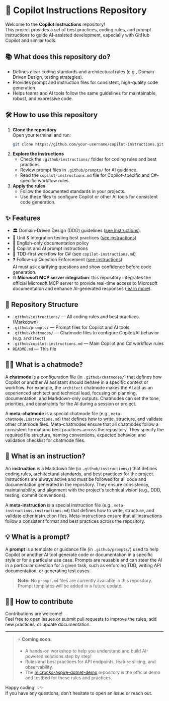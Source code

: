 # 🚀 Copilot Instructions Repository

Welcome to the **Copilot Instructions** repository!  
This project provides a set of best practices, coding rules, and prompt instructions to guide AI-assisted development, especially with GitHub Copilot and similar tools.

## 📚 What does this repository do?

- Defines clear coding standards and architectural rules (e.g., Domain-Driven Design, testing strategies).
- Provides prompt and instruction files for consistent, high-quality code generation.
- Helps teams and AI tools follow the same guidelines for maintainable, robust, and expressive code.

## 🛠️ How to use this repository

1. **Clone the repository**  
   Open your terminal and run:
   ```sh
   git clone https://github.com/your-username/copilot-instructions.git
   ```
2. **Explore the instructions**  
   - Check the `.github/instructions/` folder for coding rules and best practices.
   - Review prompt files in `.github/prompts/` for AI guidance.
   - Read the `copilot-instructions.md` file for Copilot-specific and C#-specific workflow rules.
3. **Apply the rules**  
   - Follow the documented standards in your projects.
   - Use these files to configure Copilot or other AI tools for consistent code generation.


## ✨ Features

- 🏛️ Domain-Driven Design (DDD) guidelines ([see instructions](.github/instructions/domain-driven-design.instructions.md))
- 🧪 Unit & Integration testing best practices ([see instructions](.github/instructions/unit-and-integration-tests.instructions.md))
- 📝 English-only documentation policy
- 🤖 Copilot and AI prompt instructions
- 🔄 TDD-first workflow for C# (see `copilot-instructions.md`)
- ❓ Follow-up Question Enforcement ([see instructions](.github/instructions/follow-up-question.instructions.md))  
  AI must ask clarifying questions and show confidence before code generation.
- 🌐 **Microsoft MCP server integration**: this repository integrates the official Microsoft MCP server to provide real-time access to Microsoft documentation and enhance AI-generated responses ([learn more](https://github.com/MicrosoftDocs/mcp)).

## 📂 Repository Structure

- `.github/instructions/` — All coding rules and best practices (Markdown)
- `.github/prompts/` — Prompt files for Copilot and AI tools
- `.github/chatmodes/` — Chatmode files to configure Copilot/AI behavior (e.g. `architect`)
- `.github/copilot-instructions.md` — Main Copilot and C# workflow rules
- `README.md` — This file

## 🧑‍💼 What is a chatmode? 

A **chatmode** is a configuration file (in `.github/chatmodes/`) that defines how Copilot or another AI assistant should behave in a specific context or workflow. For example, the `architect` chatmode makes the AI act as an experienced architect and technical lead, focusing on planning, documentation, and Markdown-only outputs. Chatmodes can set the tone, priorities, and constraints for the AI during a session or project.

A **meta-chatmode** is a special chatmode file (e.g., `meta-chatmode.instructions.md`) that defines how to write, structure, and validate other chatmode files. Meta-chatmodes ensure that all chatmodes follow a consistent format and best practices across the repository. They specify the required file structure, naming conventions, expected behavior, and validation checklist for chatmode files. 


## 📏 What is an instruction?

An **instruction** is a Markdown file (in `.github/instructions/`) that defines coding rules, architectural standards, and best practices for the project. Instructions are always active and must be followed for all code and documentation generated in the repository. They ensure consistency, maintainability, and alignment with the project's technical vision (e.g., DDD, testing, commit conventions).

A **meta-instruction** is a special instruction file (e.g., `meta-instructions.instructions.md`) that defines how to write, structure, and validate other instruction files. Meta-instructions ensure that all instructions follow a consistent format and best practices across the repository.

## 💡 What is a prompt?

A **prompt** is a template or guidance file (in `.github/prompts/`) used to help Copilot or another AI tool generate code or documentation in a specific style or for a particular use case. Prompts are reusable and can steer the AI in a particular direction for a given task, such as enforcing TDD, writing API documentation, or generating test cases.

> **Note:** No `prompt.md` files are currently available in this repository. Prompt templates will be added in a future update.

## 🧑‍💻 How to contribute

Contributions are welcome!  
Feel free to open issues or submit pull requests to improve the rules, add new practices, or update documentation.

---

> ⚡ **Coming soon:**
> - A hands-on workshop to help you understand and build AI-powered solutions step by step!
> - Rules and best practices for API endpoints, feature slicing, and observability.
> - The [microcks-aspire-dotnet-demo](https://github.com/SebastienDegodez/microcks-aspire-dotnet-demo) repository is the official demo and testbed for these rules and practices.

Happy coding! 💡✨  
If you have any questions, don’t hesitate to open an issue or reach out.
